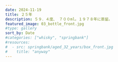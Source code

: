 ```yaml
---
date: 2024-11-19
title: ２５年
description: ５９．４度、 ７００ml。１９７８年に蒸留。
featured_image: 03_bottle_front.jpg
#type: gallery
sort_by: Date
#categories: ["whisky", "springbank"]
#resources:
#  - src: springbank/aged_32_years/box_front.jpg
#    title: "anyway"
---
```

